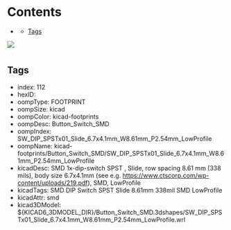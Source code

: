 



Contents
========

* [](#)
	* [Tags](#tags)
  
![][im]
# 

## Tags

- index: 112
- hexID: 
- oompType: FOOTPRINT
- oompSize: kicad
- oompColor: kicad-footprints
- oompDesc: Button_Switch_SMD
- oompIndex: SW_DIP_SPSTx01_Slide_6.7x4.1mm_W8.61mm_P2.54mm_LowProfile
- oompName: kicad-footprints/Button_Switch_SMD/SW_DIP_SPSTx01_Slide_6.7x4.1mm_W8.61mm_P2.54mm_LowProfile
- kicadDesc: SMD 1x-dip-switch SPST , Slide, row spacing 8.61 mm (338 mils), body size 6.7x4.1mm (see e.g. https://www.ctscorp.com/wp-content/uploads/219.pdf), SMD, LowProfile
- kicadTags: SMD DIP Switch SPST Slide 8.61mm 338mil SMD LowProfile
- kicadAttr: smd
- kicad3DModel: ${KICAD6_3DMODEL_DIR}/Button_Switch_SMD.3dshapes/SW_DIP_SPSTx01_Slide_6.7x4.1mm_W8.61mm_P2.54mm_LowProfile.wrl



[im]: image.png
